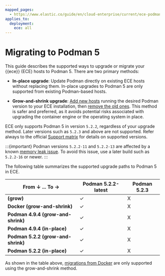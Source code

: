 ```yaml
---
mapped_pages:
  - https://www.elastic.co/guide/en/cloud-enterprise/current/ece-podman-5-migration.html
applies_to:
  deployment:
    ece: all
---
```

# Migrating to Podman 5

This guide describes the supported ways to upgrade or migrate your {{ece}} (ECE) hosts to Podman 5. There are two primary methods:

* **In-place upgrade**: Update Podman directly on existing ECE hosts without replacing them. In-place upgrades to Podman 5 are only supported from existing Podman-based hosts.

* **Grow-and-shrink upgrade**: [Add new hosts](./install-ece-on-additional-hosts.md) running the desired Podman version to your ECE installation, then [remove the old ones](/deploy-manage/uninstall/uninstall-elastic-cloud-enterprise.md). This method is safer and preferred, as it avoids potential risks associated with upgrading the container engine or the operating system in place.

ECE only supports Podman 5 in version `5.2.2`, regardless of your upgrade method. Later versions such as `5.2.3` and above are not supported. Refer always to the official [Support matrix](https://www.elastic.co/support/matrix#elastic-cloud-enterprise) for details on supported versions.

:::{important}
Podman versions `5.2.2-11` and `5.2.2-13` are affected by a known [memory leak issue](https://github.com/containers/podman/issues/25473). To avoid this issue, use a later build such as `5.2.2-16` or newer. 
:::

The following table summarizes the supported upgrade paths to Podman 5 in ECE.

| **From ↓** ...       **To →**           | Podman 5.2.2-latest | Podman 5.2.3 |
|-----------------------------------------|-----------------|--------------|
| **<vanilla Linux installation> (grow)** | ✓               | X            |
| **Docker (grow-and-shrink)**            | ✓               | X            |
| **Podman 4.9.4 (grow-and-shrink)**      | ✓               | X            |
| **Podman 4.9.4 (in-place)**             | ✓               | X            |
| **Podman 5.2.2 (grow-and-shrink)**      | ✓               | X            |
| **Podman 5.2.2 (in-place)**             | ✓               | X            |

As shown in the table above, [migrations from Docker](./migrate-ece-to-podman-hosts.md) are only supported using the grow-and-shrink method.
